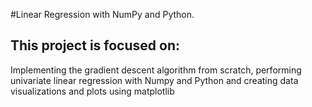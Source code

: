 #Linear Regression with NumPy and Python.
## This project is focused on:
Implementing the gradient descent algorithm from scratch, performing univariate linear regression with Numpy and Python and 
creating data visualizations and plots using matplotlib
